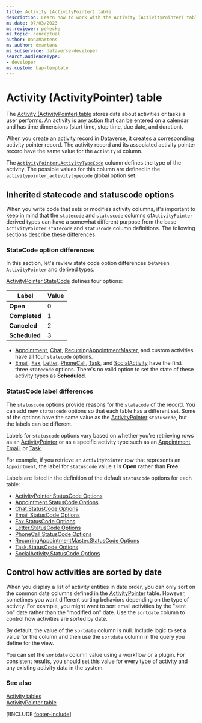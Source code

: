 ```yaml
---
title: Activity (ActivityPointer) table
description: Learn how to work with the Activity (ActivityPointer) table in Microsoft Dataverse.
ms.date: 07/03/2023
ms.reviewer: pehecke
ms.topic: conceptual
author: DanaMartens
ms.author: dmartens 
ms.subservice: dataverse-developer
search.audienceType: 
- developer
ms.custom: bap-template
---
```


# Activity (ActivityPointer) table

The [Activity (ActivityPointer) table](reference/entities/activitypointer.md) stores data about activities or tasks a user performs. An activity is any action that can be entered on a calendar and has time dimensions (start time, stop time, due date, and duration).

When you create an activity record in Dataverse, it creates a corresponding activity pointer record. The activity record and its associated activity pointer record have the same value for the `ActivityId` column.

The [`ActivityPointer.ActivityTypeCode`](/power-apps/developer/data-platform/reference/entities/activitypointer#BKMK_ActivityTypeCode) column defines the type of the activity. The possible values for this column are defined in the `activitypointer_activitytypecode` global option set.

## Inherited statecode and statuscode options

When you write code that sets or modifies activity columns, it's important to keep in mind that the `statecode` and `statuscode` columns of`ActivityPointer` derived types can have a somewhat different purpose from the base `ActivityPointer` `statecode` and `statuscode` column definitions. The following sections describe these differences.

### StateCode option differences

In this section, let's review state code option differences between `ActivityPointer` and derived types.

[ActivityPointer.StateCode](/power-apps/developer/data-platform/reference/entities/activitypointer#statecode-choicesoptions) defines four options:<!-- EDITOR'S NOTE: This table and section need an introductory sentence. -->

| Label | Value |
| --------- | ---------|
| **Open** | 0 |
| **Completed** | 1 |
| **Canceled** | 2 |
| **Scheduled** | 3 |

- [Appointment](/power-apps/developer/data-platform/reference/entities/appointment#statecode-choicesoptions), [Chat](/power-apps/developer/data-platform/reference/entities/chat#statecode-choicesoptions), [RecurringAppointmentMaster](/power-apps/developer/data-platform/reference/entities/recurringappointmentmaster#statecode-choicesoptions), and custom activities have all four `statecode` options.
- [Email](/power-apps/developer/data-platform/reference/entities/email#statecode-choicesoptions), [Fax](/power-apps/developer/data-platform/reference/entities/fax#statecode-choicesoptions), [Letter](/power-apps/developer/data-platform/reference/entities/letter#statecode-choicesoptions), [PhoneCall](/power-apps/developer/data-platform/reference/entities/phonecall#statecode-choicesoptions), [Task](/power-apps/developer/data-platform/reference/entities/task#statecode-choicesoptions), and [SocialActivity](/power-apps/developer/data-platform/reference/entities/socialactivity#statecode-choicesoptions) have the first three `statecode` options. There's no valid option to set the state of these activity types as **Scheduled**.

### StatusCode label differences

The `statuscode` options provide reasons for the `statecode` of the record. You can add new `statuscode` options so that each table has a different set. Some of the options have the same value as the [ActivityPointer](reference/entities/activitypointer.md) `statuscode`, but the labels can be different.

Labels for `statuscode` options vary based on whether you're retrieving rows as an [ActivityPointer](reference/entities/activitypointer.md) or as a specific activity type such as an [Appointment](reference/entities/appointment.md), [Email](reference/entities/email.md), or [Task](reference/entities/task.md).

For example, if you retrieve an `ActivityPointer` row that represents an `Appointment`, the label for `statuscode` value `1` is **Open** rather than **Free**.

Labels are listed in the definition of the default `statuscode` options for each table:

- [ActivityPointer.StatusCode Options](/power-apps/developer/data-platform/reference/entities/activitypointer#statuscode-choicesoptions)
- [Appointment.StatusCode Options](/power-apps/developer/data-platform/reference/entities/appointment#statuscode-choicesoptions)
- [Chat.StatusCode Options](/power-apps/developer/data-platform/reference/entities/chat#statuscode-choicesoptions)
- [Email.StatusCode Options](/power-apps/developer/data-platform/reference/entities/email#statuscode-choicesoptions)
- [Fax.StatusCode Options](/power-apps/developer/data-platform/reference/entities/fax#statuscode-choicesoptions)
- [Letter.StatusCode Options](/power-apps/developer/data-platform/reference/entities/letter#statuscode-choicesoptions)
- [PhoneCall.StatusCode Options](/power-apps/developer/data-platform/reference/entities/phonecall#statuscode-choicesoptions)
- [RecurringAppointmentMaster.StatusCode Options](/power-apps/developer/data-platform/reference/entities/recurringappointmentmaster#statuscode-choicesoptions)
- [Task.StatusCode Options](/power-apps/developer/data-platform/reference/entities/task#statuscode-choicesoptions)
- [SocialActivity.StatusCode Options](/power-apps/developer/data-platform/reference/entities/socialactivity#statuscode-choicesoptions)

<a name="bkmk_sortdate"></a>

## Control how activities are sorted by date

 When you display a list of activity entities in date order, you can only sort on the common date columns defined in the [ActivityPointer](reference/entities/activitypointer.md) table. However, sometimes you want different sorting behaviors depending on the type of activity. For example, you might want to sort email activities by the "sent on" date rather than the "modified on" date. Use the `sortdate` column to control how activities are sorted by date.

By default, the value of the `sortdate` column is null. Include logic to set a value for the column and then use the `sortdate` column in the query you define for the view.

You can set the `sortdate` column value using a workflow or a plugin. For consistent results, you should set this value for every type of activity and any existing activity data in the system.

### See also

 [Activity tables](activity-entities.md)  
 [ActivityPointer table](reference/entities/activitypointer.md)

[!INCLUDE [footer-include](../../includes/footer-banner.md)]
